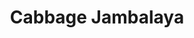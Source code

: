---
path: "/recipes/cabbage-jambalaya"
title: "Cabbage Jambalaya"
recipe: "Season both sides of pork chops with paprika, salt, and pepper.
Heat a large skillet over medium-high heat; add 2 tablespoons butter. Sear pork chops until golden brown and no longer pink in the center, 2 to 4 minutes per side. Remove pork chops from the skillet and set aside.
Melt remaining butter in the same skillet over medium-high heat. Add mushrooms and cook until golden and excess moisture evaporates, about 5 minutes. Add garlic and mustard; cook until garlic is fragrant, about 1 minute.
Add flour to the skillet, stirring to remove any lumps. Slowly add beef broth, whisking until incorporated. Season with salt and pepper. Reduce heat to medium and simmer, stirring often, until sauce thickens, about 5 minutes. Check for seasoning again.
Return pork chops to the skillet and cook until heated through, about 1 minute. Serve hot."
img: ../images/detroit-style-pizza.jpg
---